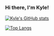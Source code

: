 ### Hi there, I'm Kyle!

[![Kyle's GitHub stats](https://github-readme-stats.vercel.app/api?username=Phytolizer?theme=gruvbox)](https://github.com/anuraghazra/github-readme-stats)

[![Top Langs](https://github-readme-stats.vercel.app/api/top-langs/?username=Phytolizer&theme=gruvbox)](https://github.com/anuraghazra/github-readme-stats)

